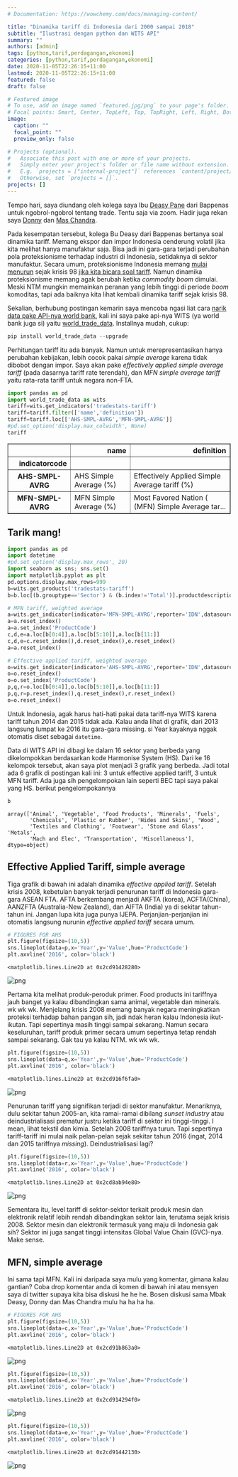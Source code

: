 ```yaml
---
# Documentation: https://wowchemy.com/docs/managing-content/

title: "Dinamika tariff di Indonesia dari 2000 sampai 2018"
subtitle: "Ilustrasi dengan python dan WITS API"
summary: ""
authors: [admin]
tags: [python,tarif,perdagangan,ekonomi]
categories: [python,tarif,perdagangan,ekonomi]
date: 2020-11-05T22:26:15+11:00
lastmod: 2020-11-05T22:26:15+11:00
featured: false
draft: false

# Featured image
# To use, add an image named `featured.jpg/png` to your page's folder.
# Focal points: Smart, Center, TopLeft, Top, TopRight, Left, Right, BottomLeft, Bottom, BottomRight.
image:
  caption: ""
  focal_point: ""
  preview_only: false

# Projects (optional).
#   Associate this post with one or more of your projects.
#   Simply enter your project's folder or file name without extension.
#   E.g. `projects = ["internal-project"]` references `content/project/deep-learning/index.md`.
#   Otherwise, set `projects = []`.
projects: []
---
```



Tempo hari, saya diundang oleh kolega saya Ibu [Deasy Pane](https://www.linkedin.com/in/deasy-damayanti-p-pane-a618a68/?originalSubdomain=id) dari Bappenas untuk ngobrol-ngobrol tentang trade. Tentu saja via zoom. Hadir juga rekan saya [Donny](https://www.linkedin.com/in/donny-pasaribu/?originalSubdomain=au) dan [Mas Chandra](https://crawford.anu.edu.au/people/phd/chandra-putra). 

Pada kesempatan tersebut, kolega Bu Deasy dari Bappenas bertanya soal dinamika tariff. Memang ekspor dan impor Indonesia cenderung volatil jika kita melihat hanya manufaktur saja. Bisa jadi ini gara-gara terjadi perubahan pola proteksionisme terhadap industri di Indonesia, setidaknya di sektor manufaktur. Secara umum, proteksionisme Indonesia memang [mulai menurun](https://scholar.ui.ac.id/en/publications/fifty-years-of-trade-policy-in-indonesia-new-world-trade-old-trea) sejak krisis 98 [jika kita bicara soal tariff](https://www.lowyinstitute.org/publications/trade-protectionism-indonesia-bad-times-and-bad-policy). Namun dinamika proteksionisme memang agak berubah ketika *commodity boom* dimulai. Meski NTM mungkin memainkan peranan yang lebih tinggi di periode *boom* komoditas, tapi ada baiknya kita lihat kembali dinamika tariff sejak krisis 98.

Sekalian, berhubung postingan kemarin saya mencoba ngasi liat cara [narik data pake API-nya world bank](https://krisna.netlify.app/id/post/imporinput/), kali ini saya pake api-nya WITS (ya world bank juga si) yaitu [world_trade_data](https://github.com/mwouts/world_trade_data). Installnya mudah, cukup:

```python
pip install world_trade_data --upgrade
```

Perhitungan tariff itu ada banyak. Namun untuk merepresentasikan hanya perubahan kebijakan, lebih cocok pakai *simple average* karena tidak dibobot dengan impor. Saya akan pake *effectively applied simple average tariff* (pada dasarnya tariff rate terendah), dan *MFN simple average tariff* yaitu rata-rata tariff untuk negara non-FTA.


```python
import pandas as pd
import world_trade_data as wits
tariff=wits.get_indicators('tradestats-tariff')
tariff=tariff.filter(['name','definition'])
tariff=tariff.loc[['AHS-SMPL-AVRG','MFN-SMPL-AVRG']]
#pd.set_option('display.max_colwidth', None)
tariff
```




<div>
<style scoped>
    .dataframe tbody tr th:only-of-type {
        vertical-align: middle;
    }

    .dataframe tbody tr th {
        vertical-align: top;
    }

    .dataframe thead th {
        text-align: right;
    }
</style>
<table border="1" class="dataframe">
  <thead>
    <tr style="text-align: right;">
      <th></th>
      <th>name</th>
      <th>definition</th>
    </tr>
    <tr>
      <th>indicatorcode</th>
      <th></th>
      <th></th>
    </tr>
  </thead>
  <tbody>
    <tr>
      <th>AHS-SMPL-AVRG</th>
      <td>AHS Simple Average (%)</td>
      <td>Effectively Applied Simple Average tariff (%)</td>
    </tr>
    <tr>
      <th>MFN-SMPL-AVRG</th>
      <td>MFN Simple Average (%)</td>
      <td>Most Favored Nation ( (MFN) Simple Average tar...</td>
    </tr>
  </tbody>
</table>
</div>



## Tarik mang!


```python
import pandas as pd
import datetime
#pd.set_option('display.max_rows', 20)
import seaborn as sns; sns.set()
import matplotlib.pyplot as plt
pd.options.display.max_rows=999
b=wits.get_products('tradestats-tariff')
b=b.loc[(b.grouptype=='Sector') & (b.index!='Total')].productdescription.values

# MFN tariff, weighted average
a=wits.get_indicator(indicator='MFN-SMPL-AVRG',reporter='IDN',datasource='tradestats-tariff',year=['2000','2019'])
a=a.reset_index()
a=a.set_index('ProductCode')
c,d,e=a.loc[b[0:4]],a.loc[b[5:10]],a.loc[b[11:]]
c,d,e=c.reset_index(),d.reset_index(),e.reset_index()
a=a.reset_index()

# Effective applied tariff, weighted average
o=wits.get_indicator(indicator='AHS-SMPL-AVRG',reporter='IDN',datasource='tradestats-tariff',year=['2000','2019'])
o=o.reset_index()
o=o.set_index('ProductCode')
p,q,r=o.loc[b[0:4]],o.loc[b[5:10]],o.loc[b[11:]]
p,q,r=p.reset_index(),q.reset_index(),r.reset_index()
o=o.reset_index()
```

Untuk Indonesia, agak harus hati-hati pakai data tariff-nya WITS karena tariff tahun 2014 dan 2015 tidak ada. Kalau anda lihat di grafik, dari 2013 langsung lumpat ke 2016 itu gara-gara missing. si Year kayaknya nggak otomatis diset sebagai `datetime`.

Data di WITS API ini dibagi ke dalam 16 sektor yang berbeda yang dikelompokkan berdasarkan kode Harmonise System (HS). Dari ke 16 kelompok tersebut, akan saya plot menjadi 3 grafik yang berbeda. Jadi total ada 6 grafik di postingan kali ini: 3 untuk effective applied tariff, 3 untuk MFN tariff. Ada juga sih pengelompokan lain seperti BEC tapi saya pakai yang HS. berikut pengelompokannya


```python
b
```




    array(['Animal', 'Vegetable', 'Food Products', 'Minerals', 'Fuels',
           'Chemicals', 'Plastic or Rubber', 'Hides and Skins', 'Wood',
           'Textiles and Clothing', 'Footwear', 'Stone and Glass', 'Metals',
           'Mach and Elec', 'Transportation', 'Miscellaneous'], dtype=object)



## Effective Applied Tariff, simple average

Tiga grafik di bawah ini adalah dinamika *effective applied tariff*. Setelah krisis 2008, kebetulan banyak terjadi penurunan tariff di Indonesia gara-gara ASEAN FTA. AFTA berkembang menjadi AKFTA (korea), ACFTA(China), AANZFTA (Australia-New Zealand), dan AIFTA (India) ya di sekitar tahun-tahun ini. Jangan lupa kita juga punya IJEPA. Perjanjian-perjanjian ini otomatis langsung nurunin *effective applied tariff* secara umum.


```python
# FIGURES FOR AHS
plt.figure(figsize=(10,5))
sns.lineplot(data=p,x='Year',y='Value',hue='ProductCode')
plt.axvline('2016', color='black')
```




    <matplotlib.lines.Line2D at 0x2cd91428280>




![png](./Untitled_7_1.png)


Pertama kita melihat produk-peroduk primer. Food products ini tariffnya jauh banget ya kalau dibandingkan sama animal, vegetable dan minerals. wk wk wk. Menjelang krisis 2008 memang banyak negara meningkatkan proteksi terhadap bahan pangan sih, jadi ndak heran kalau Indonesia ikut-ikutan. Tapi sepertinya masih tinggi  sampai sekarang. Namun secara keseluruhan, tariff produk primer secara umum sepertinya tetap rendah sampai sekarang. Gak tau ya kalau NTM. wk wk wk.


```python
plt.figure(figsize=(10,5))
sns.lineplot(data=q,x='Year',y='Value',hue='ProductCode')
plt.axvline('2016', color='black')
```




    <matplotlib.lines.Line2D at 0x2cd916f6fa0>




![png](./Untitled_9_1.png)


Penurunan tariff yang signifikan terjadi di sektor manufaktur. Menariknya, dulu sekitar tahun 2005-an, kita ramai-ramai dibilang *sunset industry* atau deindustrialisasi prematur justru ketika tariff di sektor ini tinggi-tinggi. I mean, lihat tekstil dan kimia. Setelah 2008 tariffnya turun. Tapi sepertinya tariff-tariff ini mulai naik pelan-pelan sejak sekitar tahun 2016 (ingat, 2014 dan 2015 tariffnya *missing*). Deindustrialisasi lagi?


```python
plt.figure(figsize=(10,5))
sns.lineplot(data=r,x='Year',y='Value',hue='ProductCode')
plt.axvline('2016', color='black')
```




    <matplotlib.lines.Line2D at 0x2cd8ab94e80>




![png](./Untitled_11_1.png)


Sementara itu, level tariff di sektor-sektor terkait produk mesin dan elektronik relatif lebih rendah dibandingkan sektor lain, terutama sejak krisis 2008. Sektor mesin dan elektronik termasuk yang maju di Indonesia gak sih? Sektor ini juga sangat tinggi intensitas Global Value Chain (GVC)-nya. Make sense.

## MFN, simple average

Ini sama tapi MFN. Kali ini daripada saya mulu yang komentar, gimana kalau gantian? Coba drop komentar anda di komen di bawah ini atau mensyen saya di twitter supaya kita bisa diskusi he he he. Bosen diskusi sama Mbak Deasy, Donny dan Mas Chandra mulu ha ha ha ha.


```python
# FIGURES FOR AHS
plt.figure(figsize=(10,5))
sns.lineplot(data=c,x='Year',y='Value',hue='ProductCode')
plt.axvline('2016', color='black')
```




    <matplotlib.lines.Line2D at 0x2cd91b863a0>




![png](./Untitled_13_1.png)



```python
plt.figure(figsize=(10,5))
sns.lineplot(data=d,x='Year',y='Value',hue='ProductCode')
plt.axvline('2016', color='black')
```




    <matplotlib.lines.Line2D at 0x2cd914294f0>




![png](./Untitled_14_1.png)



```python
plt.figure(figsize=(10,5))
sns.lineplot(data=e,x='Year',y='Value',hue='ProductCode')
plt.axvline('2016', color='black')
```




    <matplotlib.lines.Line2D at 0x2cd91442130>




![png](./Untitled_15_1.png)


